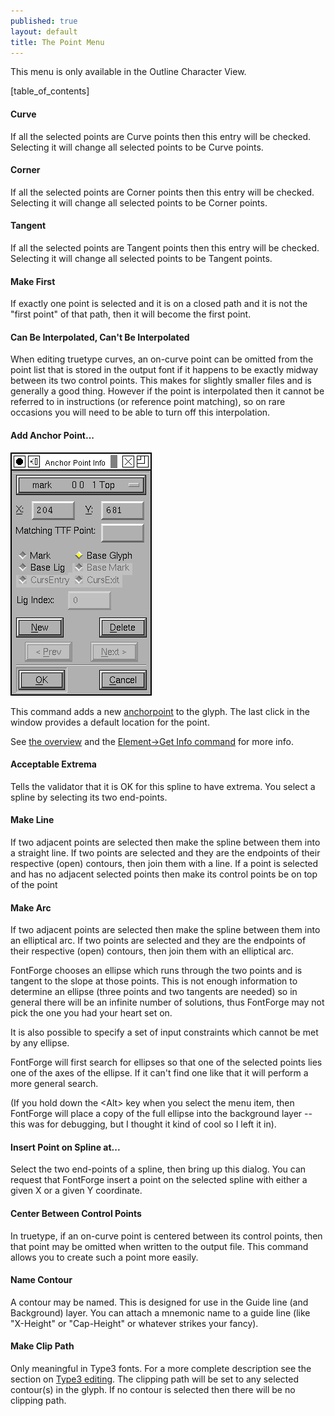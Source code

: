 ```yaml
---
published: true
layout: default
title: The Point Menu
---
```


This menu is only available in the Outline Character View.


[table_of_contents]


#### Curve

If all the selected points are Curve points then this entry will be
checked. Selecting it will change all selected points to be Curve
points.


#### Corner

If all the selected points are Corner points then this entry will be
checked. Selecting it will change all selected points to be Corner
points.


#### Tangent

If all the selected points are Tangent points then this entry will be
checked. Selecting it will change all selected points to be Tangent
points.


#### Make First

If exactly one point is selected and it is on a closed path and it is
not the "first point" of that path, then it will become the first point.


#### Can Be Interpolated, Can't Be Interpolated

When editing truetype curves, an on-curve point can be omitted from the
point list that is stored in the output font if it happens to be exactly
midway between its two control points. This makes for slightly smaller
files and is generally a good thing. However if the point is
interpolated then it cannot be referred to in instructions (or reference
point matching), so on rare occasions you will need to be able to turn
off this interpolation.


#### Add Anchor Point...

![](/assets/img/filemenu-agetinfo.png)

This command adds a new [anchorpoint](tutorials/overview/#Anchors)
to the glyph. The last click in the window provides a default location
for the point.

See [the overview](tutorials/overview/#Anchors) and
the [Element-\>Get Info command](../getinfo/#Anchors) for more info.


#### Acceptable Extrema

Tells the validator that it is OK for this spline to have extrema. You
select a spline by selecting its two end-points.


#### Make Line

If two adjacent points are selected then make the spline between them
into a straight line. If two points are selected and they are the
endpoints of their respective (open) contours, then join them with a
line. If a point is selected and has no adjacent selected points then
make its control points be on top of the point


#### Make Arc

If two adjacent points are selected then make the spline between them
into an elliptical arc. If two points are selected and they are the
endpoints of their respective (open) contours, then join them with an
elliptical arc.

FontForge chooses an ellipse which runs through the two points and is
tangent to the slope at those points. This is not enough information to
determine an ellipse (three points and two tangents are needed) so in
general there will be an infinite number of solutions, thus FontForge
may not pick the one you had your heart set on.

It is also possible to specify a set of input constraints which cannot
be met by any ellipse.

FontForge will first search for ellipses so that one of the selected
points lies one of the axes of the ellipse. If it can't find one like
that it will perform a more general search.

(If you hold down the \<Alt\> key when you select the menu item, then
FontForge will place a copy of the full ellipse into the background
layer -- this was for debugging, but I thought it kind of cool so I left
it in).


#### Insert Point on Spline at...

Select the two end-points of a spline, then bring up this dialog. You
can request that FontForge insert a point on the selected spline with
either a given X or a given Y coordinate.


#### Center Between Control Points

In truetype, if an on-curve point is centered between its control
points, then that point may be omitted when written to the output file.
This command allows you to create such a point more easily.


#### Name Contour

A contour may be named. This is designed for use in the Guide line (and
Background) layer. You can attach a mnemonic name to a guide line (like
"X-Height" or "Cap-Height" or whatever strikes your fancy).


#### Make Clip Path

Only meaningful in Type3 fonts. For a more complete description see the
section on [Type3 editing](../multilayer/#ClipPath). The clipping path
will be set to any selected contour(s) in the glyph. If no contour is
selected then there will be no clipping path.
